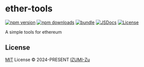 # ether-tools

[![npm version][npm-version-src]][npm-version-href]
[![npm downloads][npm-downloads-src]][npm-downloads-href]
[![bundle][bundle-src]][bundle-href]
[![JSDocs][jsdocs-src]][jsdocs-href]
[![License][license-src]][license-href]

A simple tools for ethereum

## License

[MIT](./LICENSE) License © 2024-PRESENT [IZUMI-Zu](https://github.com/IZUMI-Zu)

<!-- Badges -->

[npm-version-src]: https://img.shields.io/npm/v/ether-tools?style=flat&colorA=080f12&colorB=1fa669
[npm-version-href]: https://npmjs.com/package/ether-tools
[npm-downloads-src]: https://img.shields.io/npm/dm/ether-tools?style=flat&colorA=080f12&colorB=1fa669
[npm-downloads-href]: https://npmjs.com/package/ether-tools
[bundle-src]: https://img.shields.io/bundlephobia/minzip/ether-tools?style=flat&colorA=080f12&colorB=1fa669&label=minzip
[bundle-href]: https://bundlephobia.com/result?p=ether-tools
[license-src]: https://img.shields.io/github/license/IZUMI-Zu/ether-tools.svg?style=flat&colorA=080f12&colorB=1fa669
[license-href]: https://github.com/IZUMI-Zu/ether-tools/blob/main/LICENSE
[jsdocs-src]: https://img.shields.io/badge/jsdocs-reference-080f12?style=flat&colorA=080f12&colorB=1fa669
[jsdocs-href]: https://www.jsdocs.io/package/ether-tools
